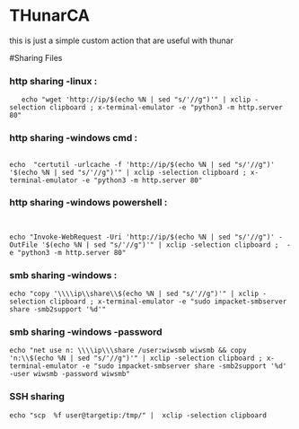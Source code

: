 # THunarCA
this is just a simple custom action that are useful with thunar 



#Sharing Files 

### http sharing -linux : 
  ```
     echo "wget 'http://ip/$(echo %N | sed "s/'//g")'" | xclip -selection clipboard ; x-terminal-emulator -e "python3 -m http.server 80"
  ```
### http sharing -windows cmd : 
  ```

 echo  "certutil -urlcache -f 'http://ip/$(echo %N | sed "s/'//g")' '$(echo %N | sed "s/'//g")'" | xclip -selection clipboard ; x-terminal-emulator -e "python3 -m http.server 80"
```
### http sharing -windows powershell : 
  ```


  echo "Invoke-WebRequest -Uri 'http://ip/$(echo %N | sed "s/'//g")' -OutFile '$(echo %N | sed "s/'//g")'" | xclip -selection clipboard ;  -e "python3 -m http.server 80"
```

### smb sharing -windows : 
```
echo "copy '\\\\ip\\share\\$(echo %N | sed "s/'//g")'" | xclip -selection clipboard ; x-terminal-emulator -e "sudo impacket-smbserver share -smb2support '%d'"
```

### smb sharing -windows -password 
```
echo "net use n: \\\\ip\\\share /user:wiwsmb wiwsmb && copy 'n:\\$(echo %N | sed "s/'//g")'" | xclip -selection clipboard ; x-terminal-emulator -e "sudo impacket-smbserver share -smb2support '%d' -user wiwsmb -password wiwsmb"
```

### SSH sharing 
```
echo "scp  %f user@targetip:/tmp/" |  xclip -selection clipboard
```
